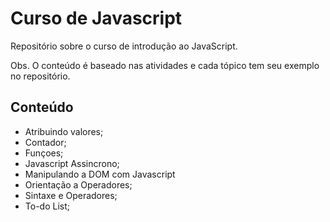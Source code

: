 # Curso de Javascript
 Repositório sobre o curso de introdução ao JavaScript.

Obs. O conteúdo é baseado nas atividades e cada tópico tem seu exemplo no repositório.



## Conteúdo

- Atribuindo valores;
- Contador;
- Funçoes;
- Javascript Assincrono;
- Manipulando a DOM com Javascript
- Orientação a Operadores;
- Sintaxe e Operadores;
- To-do List;



